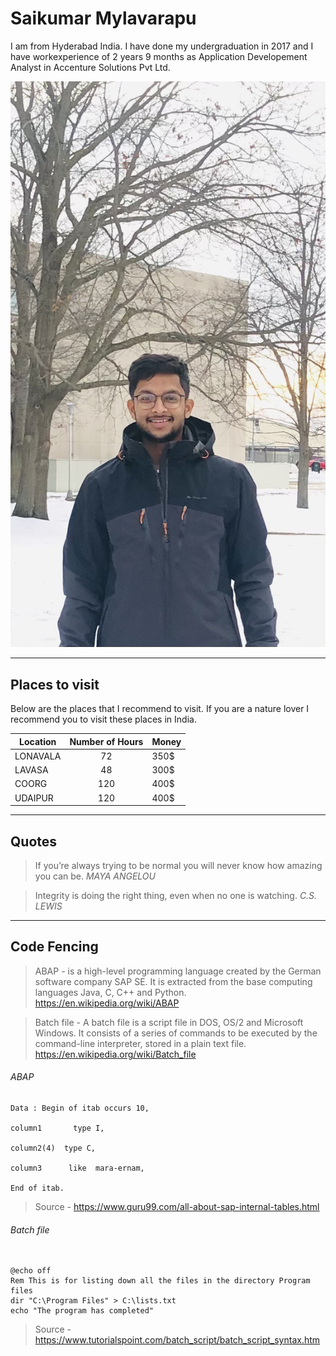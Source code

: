 # Saikumar Mylavarapu #

I am from Hyderabad India. I have done my undergraduation in 2017 and I have workexperience of 2 years 9 months as Application Developement Analyst in Accenture Solutions Pvt Ltd. 

![MyImage](/mypic.jpg)

---

## Places to visit ##

Below are the places that I recommend to visit. If you are a nature lover I recommend you to visit these places in India.

| Location | Number of Hours | Money |
| -------- | :-------------: | ----- |
| LONAVALA | 72              | 350$  |
| LAVASA   | 48              | 300$  |
| COORG    | 120             | 400$  |
| UDAIPUR  | 120             | 400$  |

---

## Quotes ## 

> If you’re always trying to be normal you will never know how amazing you can be.             *MAYA ANGELOU*

> Integrity is doing the right thing, even when no one is watching.
                    *C.S. LEWIS*

---

## Code Fencing ##

> ABAP -  is a high-level programming language created by the German software company SAP SE. It is extracted from the base computing languages Java, C, C++ and Python. <https://en.wikipedia.org/wiki/ABAP>

> Batch file - A batch file is a script file in DOS, OS/2 and Microsoft Windows. It consists of a series of commands to be executed by the command-line interpreter, stored in a plain text file. <https://en.wikipedia.org/wiki/Batch_file>

###### ABAP ######
```
Data : Begin of itab occurs 10,

column1       type I,

column2(4)  type C,

column3      like  mara-ernam,

End of itab.

```
> Source - <https://www.guru99.com/all-about-sap-internal-tables.html>


###### Batch file ######

```

@echo off 
Rem This is for listing down all the files in the directory Program files 
dir "C:\Program Files" > C:\lists.txt 
echo "The program has completed"

```
> Source - <https://www.tutorialspoint.com/batch_script/batch_script_syntax.htm>



